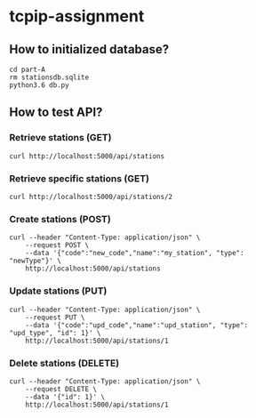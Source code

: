 # tcpip-assignment
## How to initialized database?

```
cd part-A
rm stationsdb.sqlite
python3.6 db.py
```

## How to test API?
### Retrieve stations (GET)
```
curl http://localhost:5000/api/stations
```

### Retrieve specific stations (GET)
```
curl http://localhost:5000/api/stations/2
```

### Create stations (POST)
```
curl --header "Content-Type: application/json" \
    --request POST \
    --data '{"code":"new_code","name":"my_station", "type": "newType"}' \
    http://localhost:5000/api/stations
```

### Update stations (PUT)
```
curl --header "Content-Type: application/json" \
    --request PUT \
    --data '{"code":"upd_code","name":"upd_station", "type": "upd_type", "id": 1}' \
    http://localhost:5000/api/stations/1
```

### Delete stations (DELETE)
```
curl --header "Content-Type: application/json" \
    --request DELETE \
    --data '{"id": 1}' \
    http://localhost:5000/api/stations/1
```